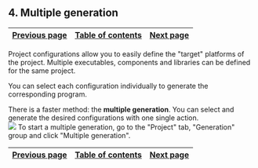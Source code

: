 


## 4. Multiple generation
			



| [Previous page](../Concepts_WM/1410086904.md) | [Table of contents](../Concepts_WM/1410086964.md) | [Next page](../Concepts_WM/1410086906.md) |
| --- | --- | --- |



<a name="NOTE1"></a>
<a name="NOTE1_1"></a>
Project configurations allow you to easily define the "target" platforms of the project. Multiple executables, components and libraries can be defined for the same project.

You can select each configuration individually to generate the corresponding program.

There is a faster method: the **multiple generation**. You can select and generate the desired configurations with one single action.<br>![](https://doc.pcsoft.fr/en-US/images/image.awp?langid=3&name=P2_Generation%20multiple%20mobile%20-%20HC%20N%B0001.gif)
To start a multiple generation, go to the "Project" tab, "Generation" group and click "Multiple generation".

| [Previous page](../Concepts_WM/1410086904.md) | [Table of contents](../Concepts_WM/1410086964.md) | [Next page](../Concepts_WM/1410086906.md) |
| --- | --- | --- |




